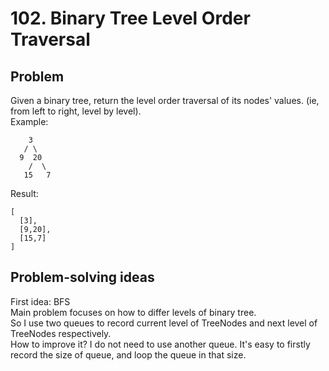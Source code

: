 # 102. Binary Tree Level Order Traversal

## Problem
Given a binary tree, return the level order traversal of its nodes' values. (ie, from left to right, level by level).  
Example:  
```
    3
   / \
  9  20
    /  \
   15   7
```
Result:
```
[
  [3],
  [9,20],
  [15,7]
]
```

## Problem-solving ideas
First idea: BFS  
Main problem focuses on how to differ levels of binary tree.  
So I use two queues to record current level of TreeNodes and next level of TreeNodes respectively.  
How to improve it? I do not need to use another queue. It's easy to firstly record the size of queue, and loop the queue in that size.
